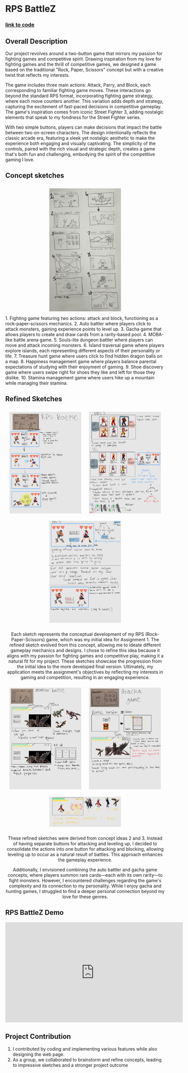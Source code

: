 # RPS BattleZ

### [link to code](https://glitch.com/edit/#!/cpsc-581-project-1-rps?path=button_handling.js%3A26%3A2)

## Overall Description
Our project revolves around a two-button game that mirrors my passion for fighting games and competitive spirit. Drawing inspiration from my love for fighting games and the thrill of competitive games, we designed a game based on the traditional "Rock, Paper, Scissors" concept but with a creative twist that reflects my interests.

The game includes three main actions: Attack, Parry, and Block, each corresponding to familiar fighting game moves. These interactions go beyond the standard RPS format, incorporating fighting game strategy, where each move  counters another. This variation adds depth and strategy, capturing the excitement of fast-paced decisions in competitive gameplay. The game's inspiration comes from iconic Street Fighter 3, adding nostalgic elements that speak to my fondness for the Street Fighter series.

With two simple buttons, players can make decisions that impact the battle between two on-screen characters. The design intentionally reflects the classic arcade era, featuring a sleek yet nostalgic aesthetic to make the experience both engaging and visually captivating. The simplicity of the controls, paired with the rich visual and strategic depth, creates a game that's both fun and challenging, embodying the spirit of the competitive gaming I love.

## Concept sketches
<div style="text-align: center;">
  <img src="IMG_0276.jpg" alt="img1" style="width: 45%; height: auto; display: inline-block; margin: 10px;">
</div>
1. Fighting game featuring two actions: attack and block, functioning as a rock-paper-scissors mechanics.
2. Auto battler where players click to attack monsters, gaining experience points to level up.
3. Gacha game that allows players to create and draw cards from a rarity-based pool.
4. MOBA-like battle arena game.
5. Souls-lite dungeon battler where players can move and attack incoming monsters.
6. Island traversal game where players explore islands, each representing different aspects of their personality or life.
7. Treasure hunt game where users click to find hidden dragon balls on a map.
8. Happiness management game where players balance parental expectations of studying with their enjoyment of gaming.
9. Shoe discovery game where users swipe right for shoes they like and left for those they dislike.
10. Stamina management game where users hike up a mountain while managing their stamina.

## Refined Sketches 
<div style="text-align: center;">
  <img src="drive-download-20241001T033132Z-001/A1 Refined sketches_240930_201617_1 (1).jpg" style="width: 45%; height: auto; display: inline-block; margin: 10px;">
    <img src="drive-download-20241001T033132Z-001/A1 Refined sketches_240930_201617_2 (1).jpg" style="width: 45%; height: auto; display: inline-block; margin: 10px;">
    <img src="drive-download-20241001T033132Z-001/A1 Refined sketches_240930_201617_3 (1).jpg" style="width: 45%; height: auto; display: inline-block; margin: 10px;">
  <p>
Each sketch represents the conceptual development of my RPS (Rock-Paper-Scissors) game, which was my initial idea for Assignment 1. The refined sketch evolved from this concept, allowing me to ideate different gameplay mechanics and designs. I chose to refine this idea because it aligns with my passion for fighting games and competitive play, making it a natural fit for my project. These sketches showcase the progression from the initial idea to the more developed final version. Ultimately, my application meets the assignment's objectives by reflecting my interests in gaming and competition, resulting in an engaging experience.
  </p>
</div>

<div style="text-align: center;">
  <img src="drive-download-20241001T033132Z-001/A1 Refined sketches_240930_201617_4 (1).jpg" alt="img1" style="width: 45%; height: auto; display: inline-block; margin: 10px;">
  <img src="drive-download-20241001T033132Z-001/A1 Refined sketches_240930_201617_5 (1).jpg" style="width: 45%; height: auto; display: inline-block; margin: 10px;">
  <img src="drive-download-20241001T033132Z-001/A1 Refined sketches_240930_201617_6 (1).jpg" style="width: 45%; height: auto; display: inline-block; margin: 10px;">
<p>
These refined sketches were derived from concept ideas 2 and 3. Instead of having separate buttons for attacking and leveling up, I decided to consolidate the actions into one button for attacking and blocking, allowing leveling up to occur as a natural result of battles. This approach enhances the gameplay experience.

Additionally, I envisioned combining the auto battler and gacha game concepts, where players summon rare cards—each with its own rarity—to fight monsters. However, I encountered challenges regarding the game's complexity and its connection to my personality. While I enjoy gacha and hunting games, I struggled to find a deeper personal connection beyond my love for these genres.
</p> 
</div>

## RPS BattleZ Demo

<div style="text-align: center;">
  <iframe width="560" height="315" src="https://www.youtube.com/embed/zv2M-zAE97Y" 
  title="YouTube video player" frameborder="0" allow="accelerometer; autoplay; clipboard-write; encrypted-media; gyroscope; picture-in-picture" allowfullscreen>
  </iframe>
</div>

## Project Contribution
1. I contributed by coding and implementing various features while also designing the web page.
2. As a group, we collaborated to brainstorm and refine concepts, leading to impressive sketches and a stronger project outcome
